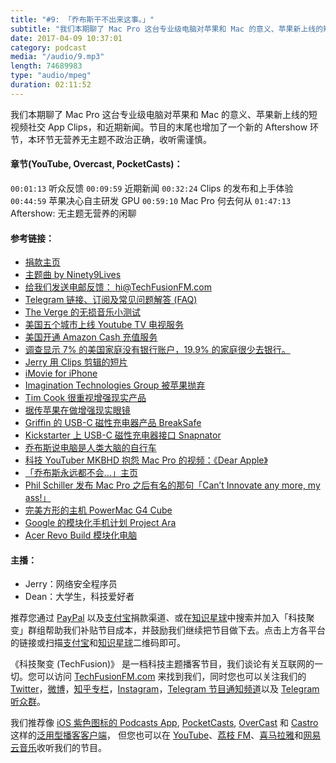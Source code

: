 ```yaml
---
title: "#9: 「乔布斯干不出来这事。」"
subtitle: "我们本期聊了 Mac Pro 这台专业级电脑对苹果和 Mac 的意义、苹果新上线的短视频社交 App Clips，和近期新闻。节目的末尾也增加了一个新的 Aftershow 环节，本环节无营养无主题不政治正确，收听需谨慎。"
date: 2017-04-09 10:37:01
category: podcast
media: "/audio/9.mp3"
length: 74689983 
type: "audio/mpeg"
duration: 02:11:52
---
```

我们本期聊了 Mac Pro 这台专业级电脑对苹果和 Mac 的意义、苹果新上线的短视频社交 App Clips，和近期新闻。节目的末尾也增加了一个新的 Aftershow 环节，本环节无营养无主题不政治正确，收听需谨慎。

#### 章节(YouTube, Overcast, PocketCasts)：
```00:01:13``` 听众反馈
```00:09:59``` 近期新闻
```00:32:24``` Clips 的发布和上手体验
```00:44:59``` 苹果决心自主研发 GPU
```00:59:10``` Mac Pro 何去何从
```01:47:13``` Aftershow: 无主题无营养的闲聊

#### 参考链接：
- [捐款主页](https://techfusionfm.com/donate)
- [主题曲 by Ninety9Lives](http://99l.tv/BleedingThroughYU)
- [给我们发送电邮反馈： hi@TechFusionFM.com](mailto:hi@techfusionfm.com)
- [Telegram 链接、订阅及常见问题解答 (FAQ)](https://techfusionfm.com/faq)
- [The Verge 的无损音乐小测试](http://www.theverge.com/2017/4/5/15168340/lossless-audio-music-compression-test-spotify-hi-fi-tidal )
- [美国五个城市上线 Youtube TV 电视服务](https://www.macrumors.com/2017/04/05/youtube-tv-streaming-tv-service-launches/ )
- [美国开通 Amazon Cash 充值服务](http://www.theverge.com/2017/4/3/15161000/amazon-cash-account-balance-direct-deposit-retail-store-barcode)
- [调查显示 7% 的美国家庭没有银行账户，19.9% 的家庭很少去银行。](https://www.fdic.gov/householdsurvey/)
- [Jerry 用 Clips 剪辑的短片](https://twitter.com/TechFusionFM/status/850061023801376772/video/1)
- [iMovie for iPhone](https://youtu.be/z__jxoczNWc?t=31m37s)
- [Imagination Technologies Group 被苹果抛弃](https://www.fool.com/investing/2017/04/06/apple-ditching-imagination-should-scare-nvidia-and.aspx)
- [Tim Cook 很重视增强现实产品](https://9to5mac.com/2017/02/10/apple-tim-cook-ar-iphone/)
- [据传苹果在做增强现实眼镜](http://www.macworld.co.uk/feature/apple/apple-ar-rumours-vr-rumours-augmented-reality-glasses-release-date-features-2017-3601447/)
- [Griffin 的 USB-C 磁性充电器产品 BreakSafe](https://www.amazon.com/Griffin-BreakSafe-Magnetic-Breakaway-Chromebook/dp/B01CQTK6GU)
- [Kickstarter 上 USB-C 磁性充电器接口 Snapnator](https://www.kickstarter.com/projects/436147229/snapnator-your-macbook-snap-feature-is-back/)
- [乔布斯说电脑是人类大脑的自行车](https://www.youtube.com/watch?v=ob_GX50Za6c )
- [科技 YouTuber MKBHD 抱怨 Mac Pro 的视频：《Dear Apple》](https://www.youtube.com/watch?v=HRgtHE9_3KU )
- [「乔布斯永远都不会…」主页](http://stevejobswouldnever.com)
- [Phil Schiller 发布 Mac Pro 之后有名的那句「Can’t Innovate any more, my ass!」](https://www.youtube.com/watch?v=HujoDX_JZmY)
- [完美方形的主机 PowerMac G4 Cube](https://en.wikipedia.org/wiki/Power_Mac_G4_Cube)
- [Google 的模块化手机计划 Project Ara](http://www.theverge.com/2016/9/2/12775922/google-project-ara-modular-phone-suspended-confirm)
- [Acer Revo Build 模块化电脑](http://www.pcworld.com/article/2979082/ifa/acer-revo-build-uses-stackable-blocks-to-build-a-computer.html)

#### 主播：
- Jerry：网络安全程序员
- Dean：大学生，科技爱好者

推荐您通过 [PayPal](https://paypal.me/techfusionfm/5) 以及[支付宝](HTTPS://QR.ALIPAY.COM/FKX09288AJOENI0MVZXM12)捐款渠道、或在[知识星球](https://www.xiaomiquan.com)中搜索并加入「科技聚变」群组帮助我们补贴节目成本，并鼓励我们继续把节目做下去。点击上方各平台的链接或扫描[支付宝](https://techfusionfm.com/images/QR.JPG)和[知识星球](https://t.zsxq.com/IEmEM3f)二维码即可。

《科技聚变 (TechFusion)》 是一档科技主题播客节目，我们谈论有关互联网的一切。您可以访问 [TechFusionFM.com](https://TechFusionFM.com) 来找到我们，同时您也可以关注我们的 [Twitter](http://twitter.com/TechFusionFM)，[微博](http://weibo.com/TechFusionFM)，[知乎专栏](https://zhuanlan.zhihu.com/TechFusion)，[Instagram](http://instagram.com/TechFusionFM)，[Telegram 节目通知频道](https://t.me/TechFusionFM)以及 [Telegram 听众群](https://t.me/TechFusionChat)。

我们推荐像 [iOS 紫色图标的 Podcasts App](https://itunes.apple.com/cn/podcast/id1202658654), [PocketCasts](http://pca.st/podcast/28fcd200-cc7c-0134-10da-25324e2a541d), [OverCast](https://overcast.fm) 和 [Castro](http://supertop.co/castro/) 这样的[泛用型播客客户端](https://techfusionfm.com/faq)， 但您也可以在 [YouTube](https://www.youtube.com/channel/UC6uvHf21Tjm5lepw6P2Ki-Q)、[荔枝 FM](https://www.lizhi.fm/1494013/)、[喜马拉雅](http://www.ximalaya.com/72456289/album/6648521)和[网易云音乐](http://music.163.com/#/djradio?id=347498120)收听我们的节目。